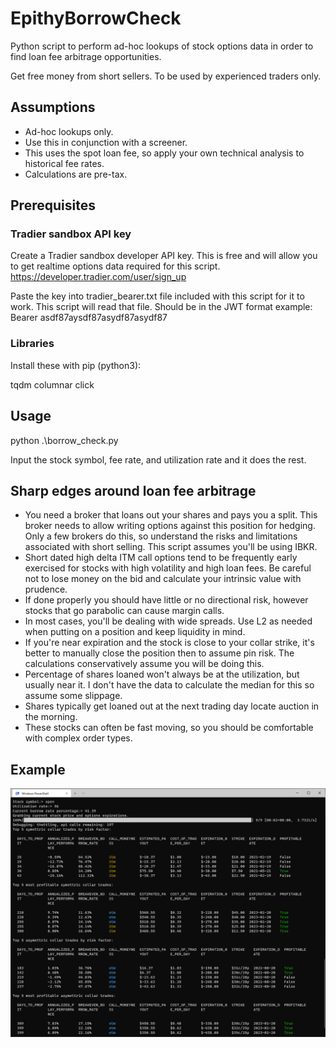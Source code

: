 # EpithyBorrowCheck

Python script to perform ad-hoc lookups of stock options data in order to find loan fee arbitrage opportunities.

Get free money from short sellers. To be used by experienced traders only.

## Assumptions

* Ad-hoc lookups only.
* Use this in conjunction with a screener.
* This uses the spot loan fee, so apply your own technical analysis to historical fee rates.
* Calculations are pre-tax.

## Prerequisites

### Tradier sandbox API key

Create a Tradier sandbox developer API key. This is free and will allow you to get realtime options data required for this script.
https://developer.tradier.com/user/sign_up

Paste the key into tradier_bearer.txt file included with this script for it to work. This script will read that file.
Should be in the JWT format example: Bearer asdf87aysdf87asydf87asydf87

### Libraries

Install these with pip (python3):

tqdm
columnar
click

## Usage

python .\borrow_check.py

Input the stock symbol, fee rate, and utilization rate and it does the rest.

## Sharp edges around loan fee arbitrage

* You need a broker that loans out your shares and pays you a split. This broker needs to allow writing options against this position for hedging. Only a few brokers do this, so understand the risks and limitations associated with short selling. This script assumes you'll be using IBKR.
* Short dated high delta ITM call options tend to be frequently early exercised for stocks with high volatility and high loan fees. Be careful not to lose money on the bid and calculate your intrinsic value with prudence.
* If done properly you should have little or no directional risk, however stocks that go parabolic can cause margin calls.
* In most cases, you'll be dealing with wide spreads. Use L2 as needed when putting on a position and keep liquidity in mind.
* If you're near expiration and the stock is close to your collar strike, it's better to manually close the position then to assume pin risk. The calculations conservatively assume you will be doing this.
* Percentage of shares loaned won't always be at the utilization, but usually near it. I don't have the data to calculate the median for this so assume some slippage.
* Shares typically get loaned out at the next trading day locate auction in the morning.
* These stocks can often be fast moving, so you should be comfortable with complex order types.

## Example

![Example usage](https://github.com/gnelabs/EpithyBorrowCheck/blob/main/example/screenshot.png?raw=true)
